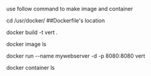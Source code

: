 use follow command to make image and container

cd /usr/docker/  ##Dockerfile's location

docker build -t vert .

docker image ls

docker run --name mywebserver -d -p 8080:8080 vert

docker container ls